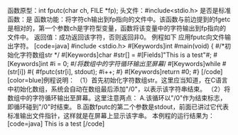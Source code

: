 函数原型：int fputc(char ch, FILE *fp);
头文件：#include<stdio.h>
是否是标准函数：是
函数功能：将字符ch输出到fp指向的文件中。该函数与前边提到的fgetc是相对的，第一个参数ch是字符型变量，函数将该变量中的字符输出到fp指向的文件中。
返回值：成功返回该字符，否则返回非0。
例程如下 应用fputc向文件输出字符。
[code=java]
#include <stdio.h> 
#[Keywords]int #main(void) 
{ 
	#/*初始化字符数组str */
   #[Keywords]char #str[] = #[Fields]"This is a test"#;
   #[Keywords]int #i = 0; 
	#/*将数组中的字符循环输出至屏幕*/
   #[Keywords]while #(str[i])
   #{
      #fputc(str[i], stdout);
      #i++;
   #} 
   #[Keywords]return #0; 
#}
[/code]
[color=blue]例程说明：
（1）首先初始化字符数组str。这里应当知道，在C语言中初始化数组，系统会自动在数组最后添加"/0"，以表示该字符串结束。
（2）将数组中的字符循环输出至屏幕。这里注意两点：
A.该循环以"/0"作为结束标志，即循环碰到"/0"时结束。
B.函数fputc的第二个参数是stdout，前面已讲过它代表标准输出文件指针，这样就是在屏幕上显示该字串。
本例程的运行结果为：
[code=java]
This is a test
[/code]